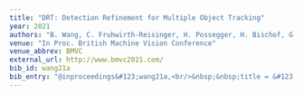 ```yaml
---
title: "DRT: Detection Refinement for Multiple Object Tracking"
year: 2021
authors: "B. Wang, C. Fruhwirth-Reisinger, H. Possegger, H. Bischof, G. Cao"
venue: "In Proc. British Machine Vision Conference"
venue_abbrev: BMVC
external_url: http://www.bmvc2021.com/
bib_id: wang21a
bib_entry: "@inproceedings&#123;wang21a,<br/>&nbsp;&nbsp;title = &#123;DRT: Detection Refinement for Multiple Object Tracking&#125;,<br/>&nbsp;&nbsp;author = &#123;Bisheng Wang and Christian Fruhwirth-Reisinger and Horst Possegger and Horst Bischof and Guo Cao&#125;,<br/>&nbsp;&nbsp;booktitle = &#123;Proc. British Machine Vision Conference (BMVC)&#125;,<br/>&nbsp;&nbsp;year = &#123;2021&#125;<br/>&#125;"
---
```

